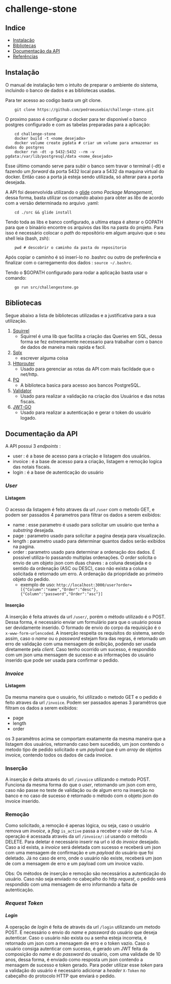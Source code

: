 # challenge-stone


## Indice

- [Instalação](https://github.com/pedroeusebio/challenge-stone#instalacao)
- [Bibliotecas](https://github.com/pedroeusebio/challenge-stone#bibliotecas)
- [Documentação da API](https://github.com/pedroeusebio/challenge-stone#documentacao-da-api)
- [Referências](https://github.com/pedroeusebio/challenge-stone#referencias) 

## Instalação 

O manual de instalação tem o intuito de preparar o ambiente do sistema, incluindo o banco de dados e as bibliotecas usadas.

Para ter acesso ao codigo basta um git clone.
```shell
	git clone https://github.com/pedroeusebio/challenge-stone.git
```
O proximo passo é configurar o docker para ter disponível o banco postgres configurado e com as tabelas preparadas para a aplicação:
```shell
    cd challenge-stone
    docker build -t <nome_desejado>
    docker volume create pgdata # criar um volume para armazenar os dados do postgres
    docker run -dt -p 5432:5432 --rm -v pgdata:/var/lib/postgresql/data <nome_desejado> 
```
Esse último comando serve para subir o banco sem travar o terminal (-dt) e fazendo um *forward* da porta 5432 local para a 5432 da maquina virtual do docker. Então caso a porta já esteja sendo utilizada, só alterar para a porta desejada.

A API foi desenvolvida utilizando o [glide](https://github.com/Masterminds/glide) como *Package Management*, dessa forma, basta utilizar os comando abaixo para obter as *libs* de acordo com a versão determinada no arquivo .yaml: 
```shell
    cd ./src && glide install
```

Tendo toda as libs e banco configurado, a ultima etapa é alterar o GOPATH para que o binaário encontre os arquivos das libs na pasta do projeto. Para isso é necessário colocar o *path* do repositório em algum arquivo que o seu shell leia (bash, zsh):
```shell
    pwd # descobrir o caminho da pasta do repositorio
```
Após copiar o caminho é só inserí-lo no .bashrc ou outro de preferência e finalizar com o carregamento dos dados : `source ~/.bashrc`.

Tendo o $GOPATH configurado para rodar a aplicação basta usar o comando: 
```shell
    go run src/challengestone.go
```

## Bibliotecas

Segue abaixo a lista de bibliotecas utilizadas e a justificativa para a sua utilização.
1. [Squirrel](https://github.com/Masterminds/squirrel)
    - Squirrel é uma lib que facilita a criação das Queries em SQL, dessa forma se fez extremamente necessario para trabalhar com o banco de dados de maneira mais rapida e facil.
2. [Sqlx](https://github.com/jmoiron/sqlx)
    - escrever alguma coisa
3. [Httprouter](https://github.com/julienschmidt/httprouter)
    - Usado para gerenciar as rotas da API com mais facildade que o net/http. 
4. [PQ](https://github.com/lib/pq)
    - A biblioteca basica para acesso aos bancos PostgreSQL.
5. [Validator](https://gopkg.in/go-playground/validator.v9)
    - Usado para realizar a validação na criação dos Usuários e das notas fiscais. 
6. [JWT-GO](https://github.com/dgrijalva/jwt-go)
    - Usado para realizar a autenticação e gerar o token do usuário logado.

## Documentação da API

A API possui 3 *endpoints* : 
- user : é a base de acesso para a criação e listagem dos usuários.
- invoice : é a base de acesso para a criação, listagem e remoção logica das notais fiscais.
- login : é a base de autenticação do usuário


### *User*

#### Listagem

O acesso da listagem é feito atraves da url `/user` com o metodo GET, e podem ser passados 4 parametros para filtrar os dados a serem exibidos:
- name : esse parametro é usado para solicitar um usuário que tenha a *substring* desejada. 
- page : parametro usado para solicitar a pagina deseja para visualização.
- length : parametro usado para determinar quantos dados serão exibidos na pagina.
- order : parametro usado para determinar a ordenação dos dados. É possivel utiliza-lo passando multiplas ordenações. O *order* solicita o envio de um objeto json com duas chaves : a coluna desejada e o sentido da ordenação (ASC ou DESC), caso não exista a coluna solicitada é retornado um erro. A ordenação da priopridade ao primeiro objeto do pedido.
    - exemplo de uso:
    `http://localhost:3000/user?order=[{"Column":"name","Order":"desc"},{"Column":"password","Order":"asc"}]`
    
#### Inserção

A inserção é feita através da url `/user/`, porém o método utilizado é o POST. Dessa forma, é necessário enviar um formulário para que o usuário possa ser devidamente inserido. O formado de envio do corpo da requisição é o `x-www-form-urlencoded`. A inserção respeita os requisitos do sistema, sendo assim, caso o *name* ou o *password* estejam fora das regras, é retornado um erro de validação com uma mensagem de exibição, podendo ser usada diretamente pela *client*. Caso tenho ocorrido um sucesso, é respondido com um json uma mensagem de sucesso e as informações do usuário inserido que pode ser usada para confirmar o pedido.


### *Invoice*

#### Listagem

Da mesma maneira que o usuário, foi utilizado o metodo GET e o pedido é feito atraves da url `/invoice`. Podem ser passados apenas 3 paramêtros que filtram os dados a serem exibidos:
- page
- length
- order

os 3 paramêtros acima se comportam exatamente da mesma maneira que a listagem dos usuários, retornando caso bem sucedido, um json contendo o metodo tipo de pedido solicitado e  um *payload* que é um *array* de objetos invoice, contendo todos os dados de cada invoice.

### Inserção

A inserção é deita através do url `/invoice` utilizando o metodo POST. Funciona da mesma forma do que o *user*, retornando um json com erro, caso não passe no teste de validação ou de algum erro na inserção no banco e no caso de sucesso é retornado o método com o objeto json do invoice inserido.

### Remoção

Como solicitado, a remoção é apenas lógica, ou seja, caso o usuário remova um *invoice*, a *flag* `is_active` passa a receber o valor de `false`. A operação é acessada através da url `/invoice/:id` usando o método DELETE. Para deletar é necessário inserir na url o id do *invoice* desejado. Caso a id exista, a *invoice* será deletada com sucesso e receberá um json com uma mensagem de confirmação e um *payload* do usuário que foi deletado. Já no caso de erro, onde o usuário não existe, receberá um json de com a mensagem de erro e um payload com um invoice vazio.

Obs: Os métodos de inserção e remoção são necessários a autenticação do usuário. Caso não seja enviado no cabeçalho do http *request*, o pedido será respondido com uma mensagem de erro informando a falta de autenticação.

### *Request Token*

#### *Login*

A operação de *login* é feita de através da url `/login` utilizando um metodo POST. É necessário o envio do *name* e *password* do usuário que deseja autenticar. Caso o usuário não exista ou a senha esteja incorreta, é retornado um json com a mensagem de erro e o token vazio. Caso o usuário consiga autenticar com sucesso, é gerado um JWT feita da composição do *name* e do *password* do usuário, com uma validade de 10 anos, dessa forma, é enviado como resposta um json contendo a mensagem de sucesso e token gerado. Para poder utilizar esse *token* para a validação do usuário é necessário adicionar a *header* `X-Token` no cabeçalho do protocolo HTTP que enviará o pedido.

